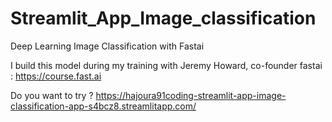 # Streamlit_App_Image_classification
Deep Learning Image Classification with Fastai

I build this model during my training with Jeremy Howard, co-founder fastai :
https://course.fast.ai

Do you want to try ?
https://hajoura91coding-streamlit-app-image-classification-app-s4bcz8.streamlitapp.com/
